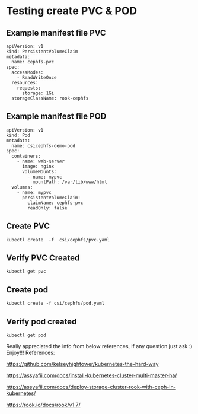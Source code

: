 # Testing create PVC & POD

## Example manifest file PVC
```
apiVersion: v1
kind: PersistentVolumeClaim
metadata:
  name: cephfs-pvc
spec:
  accessModes:
    - ReadWriteOnce
  resources:
    requests:
      storage: 1Gi
  storageClassName: rook-cephfs
```

## Example manifest file POD
```
apiVersion: v1
kind: Pod
metadata:
  name: csicephfs-demo-pod
spec:
  containers:
    - name: web-server
      image: nginx
      volumeMounts:
        - name: mypvc
          mountPath: /var/lib/www/html
  volumes:
    - name: mypvc
      persistentVolumeClaim:
        claimName: cephfs-pvc
        readOnly: false
```

## Create PVC
```
kubectl create  -f  csi/cephfs/pvc.yaml
```

## Verify PVC Created
```
kubectl get pvc
```

## Create pod 
```
kubectl create -f csi/cephfs/pod.yaml
```

## Verify pod created
```
kubectl get pod
```

Really appreciated the info from below references, if any question just ask :)
Enjoy!!!
References:

https://github.com/kelseyhightower/kubernetes-the-hard-way

https://assyafii.com/docs/install-kubernetes-cluster-multi-master-ha/

https://assyafii.com/docs/deploy-storage-cluster-rook-with-ceph-in-kubernetes/

https://rook.io/docs/rook/v1.7/



